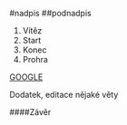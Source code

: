 #nadpis
##podnadpis
1. Vítěz
2. Start
3. Konec
4. Prohra

[GOOGLE](http://google.com)

Dodatek, editace nějaké věty

####Závěr